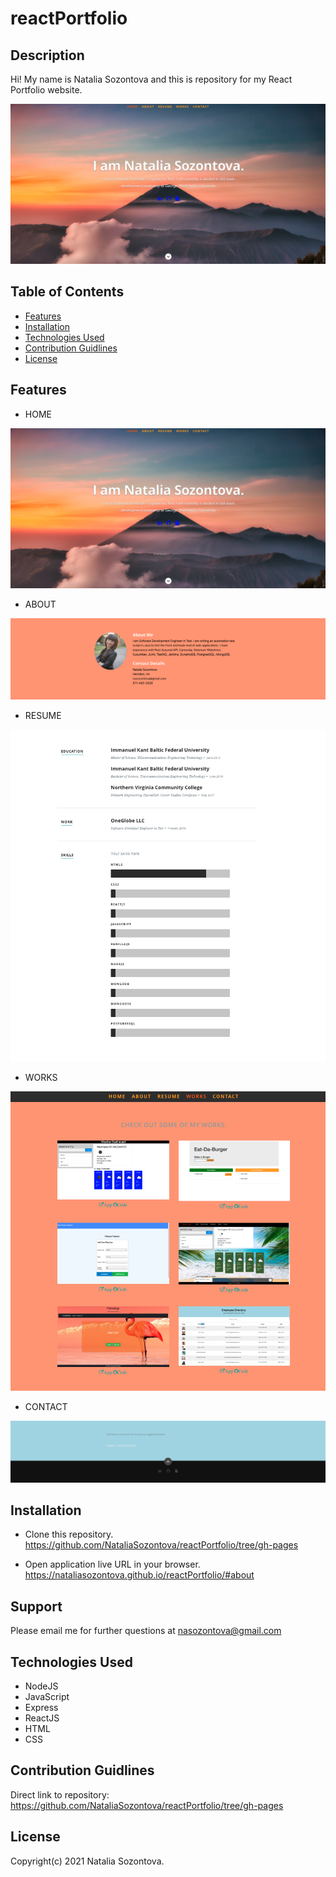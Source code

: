 # reactPortfolio

## Description
Hi! My name is Natalia Sozontova and this is repository for my React Portfolio website.

![Screenshot](/public/images/homePage.png)

## Table of Contents
* [Features](#features)
* [Installation](#installation)
* [Technologies Used](#technologies-used)
* [Contribution Guidlines](#contribution-guidlines)
* [License](#license)

## Features

* HOME

![Screenshot](/public/images/homePage.png)

* ABOUT

![Screenshot](/public/images/aboutPage.png)

* RESUME

![Screenshot](/public/images/resumePage.png)

* WORKS

![Screenshot](public/images/worksPage.png)

* CONTACT

![Screenshot](public/images/contactPage.png)


## Installation 
* Clone this repository.
https://github.com/NataliaSozontova/reactPortfolio/tree/gh-pages

* Open application live URL in your browser.
https://nataliasozontova.github.io/reactPortfolio/#about

## Support
Please email me for further questions at nasozontova@gmail.com

## Technologies Used
* NodeJS
* JavaScript
* Express
* ReactJS
* HTML
* CSS

## Contribution Guidlines
Direct link to repository: 
https://github.com/NataliaSozontova/reactPortfolio/tree/gh-pages

## License
Copyright(c) 2021 Natalia Sozontova.